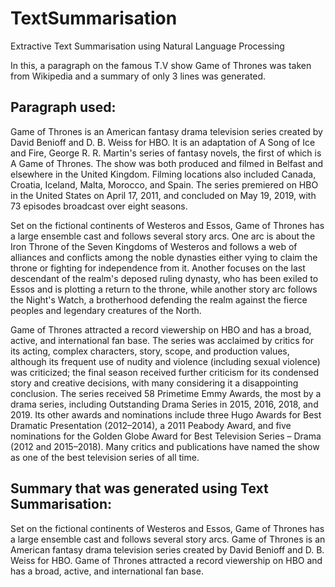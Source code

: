 # TextSummarisation
Extractive Text Summarisation using Natural Language Processing 

In this, a paragraph on the famous T.V show Game of Thrones was taken from
Wikipedia and a summary of only 3 lines was generated.

## Paragraph used:

Game of Thrones is an American fantasy drama television series created by David Benioff and D. B. Weiss for HBO. It is an adaptation of A Song of Ice and Fire, George R. R. Martin's series of fantasy novels, the first of which is A Game of Thrones. The show was both produced and filmed in Belfast and elsewhere in the United Kingdom. Filming locations also included Canada, Croatia, Iceland, Malta, Morocco, and Spain. The series premiered on HBO in the United States on April 17, 2011, and concluded on May 19, 2019, with 73 episodes broadcast over eight seasons.

Set on the fictional continents of Westeros and Essos, Game of Thrones has a large ensemble cast and follows several story arcs. One arc is about the Iron Throne of the Seven Kingdoms of Westeros and follows a web of alliances and conflicts among the noble dynasties either vying to claim the throne or fighting for independence from it. Another focuses on the last descendant of the realm's deposed ruling dynasty, who has been exiled to Essos and is plotting a return to the throne, while another story arc follows the Night's Watch, a brotherhood defending the realm against the fierce peoples and legendary creatures of the North.

Game of Thrones attracted a record viewership on HBO and has a broad, active, and international fan base. The series was acclaimed by critics for its acting, complex characters, story, scope, and production values, although its frequent use of nudity and violence (including sexual violence) was criticized; the final season received further criticism for its condensed story and creative decisions, with many considering it a disappointing conclusion. The series received 58 Primetime Emmy Awards, the most by a drama series, including Outstanding Drama Series in 2015, 2016, 2018, and 2019. Its other awards and nominations include three Hugo Awards for Best Dramatic Presentation (2012–2014), a 2011 Peabody Award, and five nominations for the Golden Globe Award for Best Television Series – Drama (2012 and 2015–2018). Many critics and publications have named the show as one of the best television series of all time.

## Summary that was generated using Text Summarisation:

Set on the fictional continents of Westeros and Essos, Game of Thrones has a large ensemble cast and follows several story arcs. Game of Thrones is an American fantasy drama television series created by David Benioff and D. B. Weiss for HBO. Game of Thrones attracted a record viewership on HBO and has a broad, active, and international fan base.
